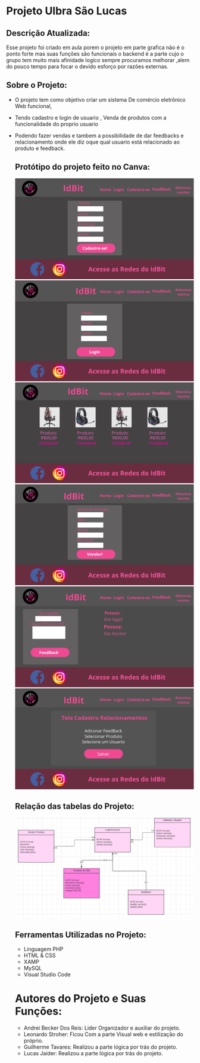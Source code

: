 # Projeto Ulbra São Lucas

## Descrição Atualizada:
Esse projeto foi criado em aula porem o projeto em parte grafica não é o ponto forte mas suas funções são funcionais o backend é a parte cujo o grupo tem muito mais afinidade logico sempre procuramos melhorar
,alem do pouco tempo para focar o devido esforço por razões externas.

## Sobre o Projeto:

- O projeto tem como objetivo criar um sistema De comércio eletrônico Web funcional,
- Tendo cadastro e login de usuario , Venda de produtos com a funcionalidade do proprio usuario
- Podendo fazer vendas e tambem a possibilidade de dar feedbacks e relacionamento onde ele diz oque qual usuario está relacionado ao produto e feedback.

  ## Protótipo do projeto feito no Canva:
  
  ![assets](https://github.com/AndreiBecker277/assets/blob/main/pg1.png)
  ![assets](https://github.com/AndreiBecker277/assets/blob/main/pg2.png)
  ![assets](https://github.com/AndreiBecker277/assets/blob/main/pg3.png)
  ![assets](https://github.com/AndreiBecker277/assets/blob/main/pg4.png)
  ![assets](https://github.com/AndreiBecker277/assets/blob/main/pg5.png)
  ![assets](https://github.com/AndreiBecker277/assets/blob/main/pg6.png)
    
 
  ## Relação das tabelas do Projeto:

  ![assets](https://github.com/AndreiBecker277/assets/blob/main/Capturar.PNG)

  ## Ferramentas Utilizadas no Projeto:
  - Linguagem PHP
  - HTML & CSS
  - XAMP
  - MySQL
  - Visual Studio Code
  
  # Autores do Projeto e Suas Funções:
  - Andrei Becker Dos Reis: Lider Organizador e auxiliar do projeto.
  - Leonardo Stroher: Ficou Com a parte Visual web e estilização do próprio.
  - Guilherme Tavares: Realizou a parte lógica por trás do projeto.
  - Lucas Jaider: Realizou a parte lógica por trás do projeto.
